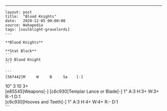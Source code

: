 ---
    layout: post
    title:  "Blood Knights"
    date:   2020-12-05 00:00:00
    source: Wahapedia
    tags: [soulblight-gravelords]
    ---
    
    **Blood Knights**
    
    **Stat Block**
    ```
    3/3 Blood Knight
    ```
    
    ```
    [56f442]M     W     B     Sa    [-]
10"   3     10    3+    
[e85545]Weapons[-]
[c6c930]Templar Lance or Blade[-]
1"     A:3    H:3+   W:3+   R:-1   D:1   
[c6c930]Hooves and Teeth[-]
1"     A:3    H:4+   W:4+   R:-    D:1   
    ```
    
    
    